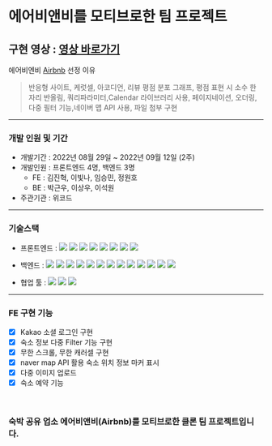 # 에어비앤비를 모티브로한 팀 프로젝트

## 구현 영상 : <a href="https://youtu.be/DWaKFjUI7Ew">영상 바로가기</a>

에어비엔비 [Airbnb](https://www.airbnb.co.kr/) 선정 이유

> 반응형 사이트, 케럿셀, 아코디언, 리뷰 평점 분포 그래프, 평점 표현 시 소수 한 자리 반올림, 쿼리파라미터,Calendar 라이브러리 사용, 페이지네이션, 오더링, 다중 필터 기능,네이버 맵 API 사용, 파일 첨부 구현
---

### 개발 인원 및 기간

- 개발기간 : 2022년 08월 29일 ~ 2022년 09월 12일 (2주)
- 개발인원 : 프론트엔드 4명, 백엔드 3명
  - FE : 김진혁, 이빛나, 임승민, 정원호
  - BE : 박근우, 이상우, 이석원
- 주관기관 : 위코드

---

### 기술스택

- 프론트엔드 : <img src="https://img.shields.io/badge/JavaScript-FFCA28?style=flat-square&logo=javascript&logoColor=white"/>
  <img src="https://img.shields.io/badge/React.js-58c3cc?style=flat-square&logo=React&logoColor=white"/>
  <img src="https://img.shields.io/badge/Redux-6441a5?style=flat-square&logo=Redux&logoColor=white"/>
  <img src="https://img.shields.io/badge/CRA-58c3cc?style=flat-square&logo=Create-React-App&logoColor=white"/>
  <img src="https://img.shields.io/badge/React Router Dom-gray?style=flat-square&logo=React-Router&logoColor=F6BB43"/>
  <img src="https://img.shields.io/badge/styled components-F6BB43?style=flat-square&logo=styledcomponents&logoColor=white"/>
  <img src="https://img.shields.io/badge/eslint-000066?style=flat-square&logo=eslint&logoColor=white"/>
  <img src="https://img.shields.io/badge/prettier-00CC00?style=flat-square&logo=eslint&logoColor=white"/>

- 백엔드 : <img src="https://img.shields.io/badge/JavaScript-FFCA28?style=flat-square&logo=javascript&logoColor=white"/>
  <img src="https://img.shields.io/badge/Node.js-008000?style=flat-square&logo=Node.js&logoColor=white"/>
  <img src="https://img.shields.io/badge/Express-000080?style=flat-square&logo=Express&logoColor=white"/>
  <img src="https://img.shields.io/badge/ MySQL8.0-6441a5?style=flat-square&logo=MySQL&logoColor=white"/>
  <img src="https://img.shields.io/badge/Postman-F6BB43?style=flat-square&logo=Postman&logoColor=white"/>
  <img src="https://img.shields.io/badge/JWT-F6BB43?style=flat-square&logo=JWT&logoColor=white"/>
  <img src="https://img.shields.io/badge/jest-F6BB43?style=flat-square&logo=jest&logoColor=white"/>
  <img src="https://img.shields.io/badge/aws(EC2)-F6BB43?style=flat-square&logo=amazonaws&logoColor=white"/>
  <img src="https://img.shields.io/badge/aws(vpc)-F6BB43?style=flat-square&logo=amazonaws&logoColor=white"/>
  <img src="https://img.shields.io/badge/aws(rds)-F6BB43?style=flat-square&logo=amazonaws&logoColor=white"/>
  <img src="https://img.shields.io/badge/docker-F6BB43?style=flat-square&logo=docker&logoColor=white"/>
  <img src="https://img.shields.io/badge/nginx-F6BB43?style=flat-square&logo=nginx&logoColor=white"/>
  <img src="https://img.shields.io/badge/CI/CD-F6BB43?style=flat-square&logo=CI/CD&logoColor=white"/>

- 협업 툴 : <img src="https://img.shields.io/badge/Notion-1c1c1c?style=flat-square&logo=Notion&logoColor=white"/> <img src="https://img.shields.io/badge/Slack-553830?style=flat-square&logo=Slack&logoColor=white"/> <img src="https://img.shields.io/badge/Trello-6441a5?style=flat-square&logo=Trello&logoColor=white"/>

---

### FE 구현 기능

- [x] Kakao 소셜 로그인 구현
- [x] 숙소 정보 다중 Filter 기능 구현
- [x] 무한 스크롤, 무한 캐러셀 구현
- [x] naver map API 활용 숙소 위치 정보 마커 표시
- [x] 다중 이미지 업로드
- [x] 숙소 예약 기능

<br>

### 숙박 공유 업소 에어비앤비(Airbnb)를 모티브로한 클론 팀 프로젝트입니다.
